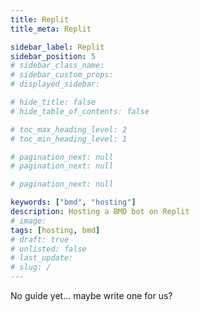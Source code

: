 ```yaml
---
title: Replit
title_meta: Replit

sidebar_label: Replit
sidebar_position: 5
# sidebar_class_name:
# sidebar_custom_props: 
# displayed_sidebar:

# hide_title: false
# hide_table_of_contents: false

# toc_max_heading_level: 2
# toc_min_heading_level: 1

# pagination_next: null
# pagination_next: null

# pagination_next: null

keywords: ["bmd", "hosting"]
description: Hosting a BMD bot on Replit
# image: 
tags: [hosting, bmd]
# draft: true
# unlisted: false
# last_update: 
# slug: /
---
```

No guide yet... maybe write one for us?